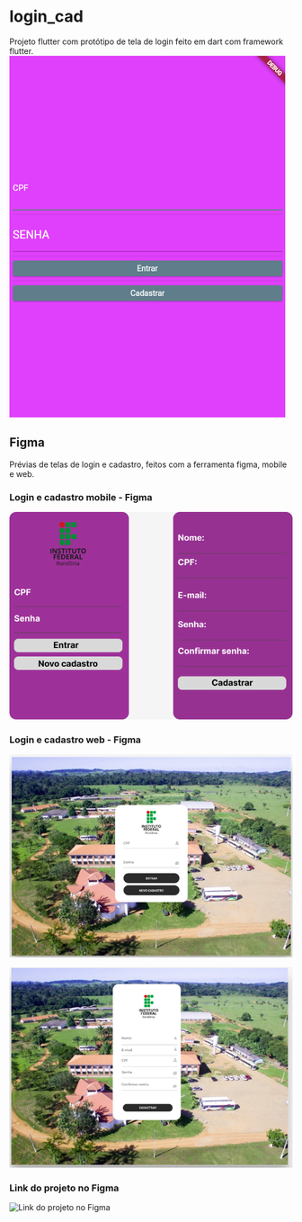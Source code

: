 # login_cad

Projeto flutter com protótipo de tela de login feito em dart com framework flutter.
![Tela mobile protótipo flutter](https://github.com/MakalisterAndrade/Flutter/blob/main/login_cad/figma/telaflutter.png)


## Figma

Prévias de telas de login e cadastro, feitos com a ferramenta figma, mobile e web.

### Login e cadastro mobile - Figma
![Mobile](https://github.com/MakalisterAndrade/Flutter/blob/main/login_cad/figma/mobile_ihc.png)

### Login e cadastro web - Figma
![Web Login](https://github.com/MakalisterAndrade/Flutter/blob/main/login_cad/figma/weblogin.png)

![Web Cadastro](https://github.com/MakalisterAndrade/Flutter/blob/main/login_cad/figma/webcadastro.png)

### Link do projeto no Figma
![Link do projeto no Figma](https://www.figma.com/file/2EyrGSTMKgH7ZaNwItyS4J/IHC?node-id=0%3A1&t=6m5oloC5AqJV3oeL-1)
